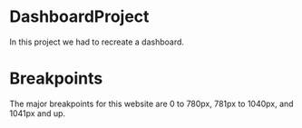 # DashboardProject
In this project we had to recreate a dashboard.

# Breakpoints
The major breakpoints for this website are 0 to 780px, 781px to 1040px, and 1041px and up.